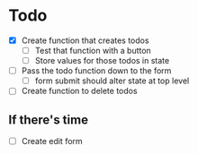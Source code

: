 # Todo

- [x] Create function that creates todos
    - [ ] Test that function with a button
    - [ ] Store values for those todos in state 
- [ ] Pass the todo function down to the form
    - [ ] form submit should alter state at top level
- [ ] Create function to delete todos

## If there's time
- [ ] Create edit form


